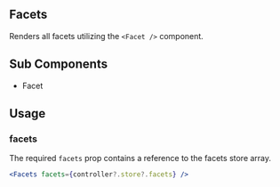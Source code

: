 ## Facets

Renders all facets utilizing the `<Facet />` component.

## Sub Components
- Facet

## Usage

### facets
The required `facets` prop contains a reference to the facets store array. 

```jsx
<Facets facets={controller?.store?.facets} />
```
